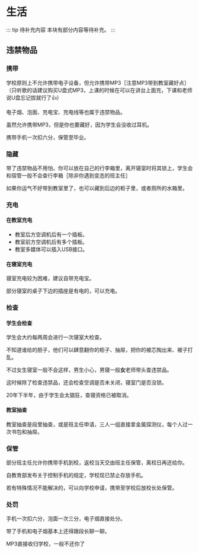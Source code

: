 # 生活

::: tip 待补充内容
本块有部分内容等待补充。
:::

## 违禁物品

### 携带

学校原则上不允许携带电子设备，但允许携带MP3［注意MP3带到教室藏好点］（只听歌的话建议购买U盘式MP3，上课的时候在可以在讲台上面充，下课和老师说U盘忘记拔就行了👍）

电子烟、泡面、充电宝、充电线等也属于违禁物品。

虽然允许携带MP3，但是你也要藏好，因为学生会没收过耳机。

携带手机一次扣六分，保管至毕业。

### 隐藏

带了违禁物品不用怕，你可以放在自己的行李箱里，离开寝室时将其锁上，学生会和宿管一般不会查行李箱［除非你遇到变态的班主任］

如果你运气不好带到教室里了，也可以藏到后边的柜子里，或者厕所的水箱里。

### 充电

#### 在教室充电

* 教室后方空调机后有一个插板。
* 教室前方空调机后有多个插板。
* 教室多媒体可以插入USB接口。

#### 在寝室充电

寝室充电较为困难，建议自带充电宝。

部分寝室的桌子下边的插座是有电的，可以充电。

### 检查

#### 学生会检查

学生会大约每两周会进行一次寝室大检查。

不知道谁给的胆子，他们可以肆意翻你的柜子、抽屉，把你的被芯掏出来、被子打乱。

不过女生寝室一般不会这样，男生小心，男寝一般**女**老师带头查违禁品。

这时候除了检查违禁品，还会检查空调是否未关闭，寝室门是否没锁。

20年下半年，由于学生会太猖狂，查寝资格已被取消。

#### 教室抽查

教室抽查是段里抽查，或是班主任申请，三人一组直接拿金属探测仪，每个人过一次书包和抽屉。

### 保管

部分班主任允许你携带手机到校，返校当天交由班主任保管，离校日再还给你。

自教育部发布关于控制手机的规定，学校现已禁止存放手机。

若有特殊情况不能解决的，可以向学校申请，携带至学校后放校长处保管。

### 处罚

手机一次扣六分，泡面一次三分，电子烟直接处分。

带了手机和电子烟基本上还得跟段长聊一聊。

MP3直接收归学校，一般不还你了